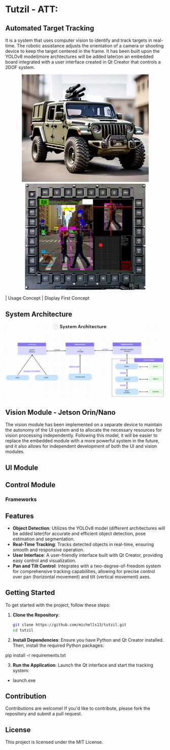 # Tutzil - ATT: 
## Automated Target Tracking


It is a system that uses computer vision to identify and track targets in real-time. The robotic assistance adjusts the orientation of a camera or shooting device to keep the target centered in the frame. It has been built upon the YOLOv8 model(more archtectures will be added later)on an embedded board integrated with a user interface created in Qt Creator that controls a 2DOF system.


<p align="center">
  <img src="./Assets/concept.jpg" alt="Concept" width="400"/>
  <img src="./Assets/conceptscreen.jpg" alt="Concept Screen" width="380"/>
</p>




| Usage Concept                    | Display  First Concept                          


## System Architecture 

![Mi imagen](./Assets/System_arch.png)

## Vision Module - Jetson Orin/Nano

The vision module has been implemented on a separate device to maintain the autonomy of the UI system and to allocate the necessary resources for vision processing independently. Following this model, it will be easier to replace the embedded module with a more powerful system in the future, and it also allows for independent development of both the UI and vision modules.

## UI Module
 

## Control Module

### Frameworks



## Features

- **Object Detection**: Utilizes the YOLOv8 model (different architectures will be added later)for accurate and efficient object detection, pose estimation and segmentation.
- **Real-Time Tracking**: Tracks detected objects in real-time, ensuring smooth and responsive operation.
- **User Interface**: A user-friendly interface built with Qt Creator, providing easy control and visualization.
- **Pan and Tilt Control**: Integrates with a two-degree-of-freedom system for comprehensive tracking capabilities, allowing for precise control over pan (horizontal movement) and tilt (vertical movement) axes.



## Getting Started

To get started with the project, follow these steps:

1. **Clone the Repository**:
   ```bash
   git clone https://github.com/michells13/tutzil.git
   cd tutzil  
   
2. **Install Dependencies**:
Ensure you have Python and Qt Creator installed. Then, install the required Python packages:

pip install -r requirements.txt

3. **Run the Application**:
Launch the Qt interface and start the tracking system:
- launch.exe

## Contribution
Contributions are welcome! If you'd like to contribute, please fork the repository and submit a pull request.

## License
This project is licensed under the MIT License.
